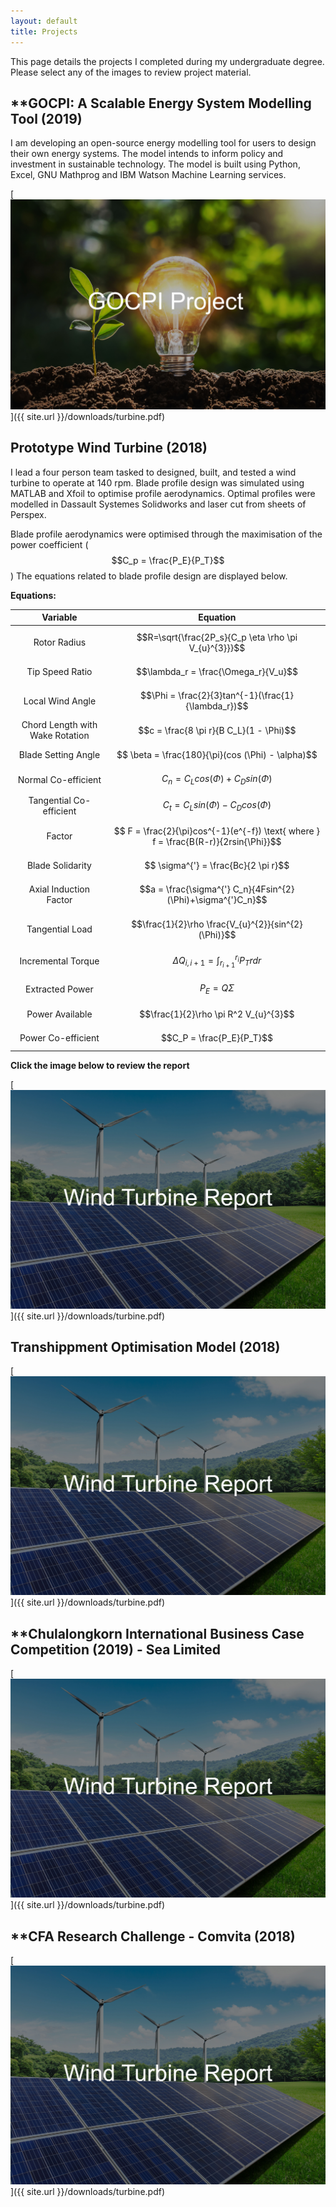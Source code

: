 ```yaml
---
layout: default
title: Projects
---
```


This page details the projects I completed during my undergraduate degree.
Please select any of the images to review project material.

## **GOCPI: A Scalable Energy System Modelling Tool (2019)

I am developing an open-source energy modelling tool for users to design their own energy systems. The model intends to inform policy and investment in sustainable technology. The model is built using Python, Excel, GNU Mathprog and IBM Watson Machine Learning services.

[![GOCPI Project](/assets/images/GOCPI.jpg)]({{ site.url }}/downloads/turbine.pdf)


## **Prototype Wind Turbine (2018)**

I lead a four person team tasked to designed, built, and tested a wind turbine to operate at 140 rpm. Blade profile design was simulated using MATLAB and Xfoil to optimise profile aerodynamics. Optimal profiles were modelled in Dassault Systemes Solidworks and laser cut from sheets of Perspex. 

Blade profile aerodynamics were optimised through the maximisation of the power coefficient ($$C_p = \frac{P_E}{P_T}$$) The equations related to blade profile design are displayed below.

**Equations:**

Variable                          | Equation                                                                              
:---------------------------------:|:-------------------------------------------------------------------------------------:
Rotor Radius                       | $$R=\sqrt{\frac{2P_s}{C_p \eta \rho \pi V_{u}^{3}}}$$                                 
Tip Speed Ratio                    | $$\lambda_r = \frac{\Omega_r}{V_u}$$                                                  
Local Wind Angle                   | $$\Phi = \frac{2}{3}tan^{-1}(\frac{1}{\lambda_r})$$                                   
Chord Length with Wake Rotation    | $$c = \frac{8 \pi r}{B C_L}(1 - \Phi)$$                                               
Blade Setting Angle                | $$ \beta = \frac{180}{\pi}(cos (\Phi) - \alpha)$$                                     
Normal Co-efficient                | $$C_n = C_L cos(\Phi) + C_D sin(\Phi)$$                                               
Tangential Co-efficient            | $$C_t = C_L sin(\Phi) - C_D cos(\Phi)$$                                             
Factor                             | $$ F = \frac{2}{\pi}cos^{-1}(e^{-f}) \text{ where } f = \frac{B(R-r)}{2rsin{\Phi}}$$  
Blade Solidarity                   | $$ \sigma^{'} = \frac{Bc}{2 \pi r}$$                                                    
Axial Induction Factor             | $$a = \frac{\sigma^{'} C_n}{4Fsin^{2}(\Phi)+\sigma^{'}C_n}$$                          
Tangential Load                    | $$\frac{1}{2}\rho \frac{V_{u}^{2}}{sin^{2}(\Phi)}$$                                   
Incremental Torque                 | $$\Delta Q_{i,i+1} = \int_{r_{i + 1}}^{r_{i}}P_Trdr$$                                 
Extracted Power                    | $$P_E = Q \Sigma$$                                                                    
Power Available                    | $$\frac{1}{2}\rho \pi R^2 V_{u}^{3}$$                                                 
Power Co-efficient                 | $$C_P = \frac{P_E}{P_T}$$                                                             

**Click the image below to review the report**

[![Wind Turbine Project](/assets/images/Turbine.jpg)]({{ site.url }}/downloads/turbine.pdf)

## **Transhippment Optimisation Model (2018)**

[![Wind Turbine Project](/assets/images/Turbine.jpg)]({{ site.url }}/downloads/turbine.pdf)

## **Chulalongkorn International Business Case Competition (2019) - Sea Limited

[![Wind Turbine Project](/assets/images/Turbine.jpg)]({{ site.url }}/downloads/turbine.pdf)

## **CFA Research Challenge - Comvita (2018)

[![Wind Turbine Project](/assets/images/Turbine.jpg)]({{ site.url }}/downloads/turbine.pdf)

## 
